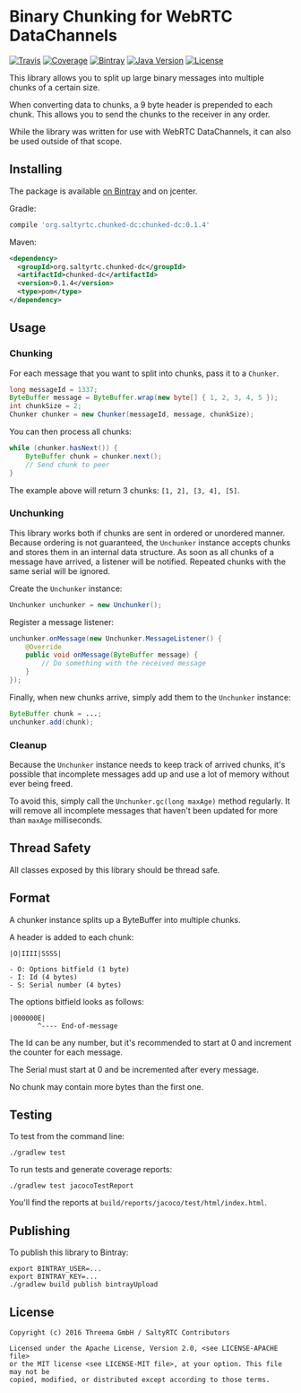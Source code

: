 # Binary Chunking for WebRTC DataChannels

[![Travis](https://img.shields.io/travis/saltyrtc/chunked-dc-java/master.svg)](https://travis-ci.org/saltyrtc/chunked-dc-java)
[![Coverage](https://img.shields.io/coveralls/saltyrtc/chunked-dc-java/master.svg?maxAge=2592000)](https://coveralls.io/github/saltyrtc/chunked-dc-java)
[![Bintray](https://img.shields.io/bintray/v/saltyrtc/maven/chunked-dc.svg?maxAge=2592000)](https://bintray.com/saltyrtc/maven/chunked-dc)
[![Java Version](https://img.shields.io/badge/java-7%2B-orange.svg)](https://github.com/saltyrtc/chunked-dc-java)
[![License](https://img.shields.io/badge/license-MIT%20%2F%20Apache%202.0-blue.svg)](https://github.com/saltyrtc/chunked-dc-java)

This library allows you to split up large binary messages into multiple chunks
of a certain size.

When converting data to chunks, a 9 byte header is prepended to each chunk.
This allows you to send the chunks to the receiver in any order.

While the library was written for use with WebRTC DataChannels, it can also be
used outside of that scope.

## Installing

The package is available [on Bintray](https://bintray.com/saltyrtc/maven/chunked-dc)
and on jcenter.

Gradle:

```groovy
compile 'org.saltyrtc.chunked-dc:chunked-dc:0.1.4'
```

Maven:

```xml
<dependency>
  <groupId>org.saltyrtc.chunked-dc</groupId>
  <artifactId>chunked-dc</artifactId>
  <version>0.1.4</version>
  <type>pom</type>
</dependency>
```

## Usage

### Chunking

For each message that you want to split into chunks, pass it to a `Chunker`.

```java
long messageId = 1337;
ByteBuffer message = ByteBuffer.wrap(new byte[] { 1, 2, 3, 4, 5 });
int chunkSize = 2;
Chunker chunker = new Chunker(messageId, message, chunkSize);
```

You can then process all chunks:

```java
while (chunker.hasNext()) {
    ByteBuffer chunk = chunker.next();
    // Send chunk to peer
}
```

The example above will return 3 chunks: `[1, 2], [3, 4], [5]`.

### Unchunking

This library works both if chunks are sent in ordered or unordered manner.
Because ordering is not guaranteed, the `Unchunker` instance accepts chunks
and stores them in an internal data structure. As soon as all chunks of a
message have arrived, a listener will be notified. Repeated chunks with the
same serial will be ignored.

Create the `Unchunker` instance:

```java
Unchunker unchunker = new Unchunker();
```

Register a message listener:

```java
unchunker.onMessage(new Unchunker.MessageListener() {
    @Override
    public void onMessage(ByteBuffer message) {
        // Do something with the received message
    }
});
```

Finally, when new chunks arrive, simply add them to the `Unchunker` instance:

```java
ByteBuffer chunk = ...;
unchunker.add(chunk);
```

### Cleanup

Because the `Unchunker` instance needs to keep track of arrived chunks, it's
possible that incomplete messages add up and use a lot of memory without ever
being freed.

To avoid this, simply call the `Unchunker.gc(long maxAge)` method regularly.
It will remove all incomplete messages that haven't been updated for more than
`maxAge` milliseconds.

## Thread Safety

All classes exposed by this library should be thread safe.

## Format

A chunker instance splits up a ByteBuffer into multiple chunks.

A header is added to each chunk:

    |O|IIII|SSSS|

    - O: Options bitfield (1 byte)
    - I: Id (4 bytes)
    - S: Serial number (4 bytes)

The options bitfield looks as follows:

    |000000E|
           ^---- End-of-message

The Id can be any number, but it's recommended to start at 0 and
increment the counter for each message.

The Serial must start at 0 and be incremented after every message.

No chunk may contain more bytes than the first one.

## Testing

To test from the command line:

    ./gradlew test

To run tests and generate coverage reports:

    ./gradlew test jacocoTestReport

You'll find the reports at `build/reports/jacoco/test/html/index.html`.

## Publishing

To publish this library to Bintray:

    export BINTRAY_USER=...
    export BINTRAY_KEY=...
    ./gradlew build publish bintrayUpload

## License

    Copyright (c) 2016 Threema GmbH / SaltyRTC Contributors
    
    Licensed under the Apache License, Version 2.0, <see LICENSE-APACHE file>
    or the MIT license <see LICENSE-MIT file>, at your option. This file may not be
    copied, modified, or distributed except according to those terms.
